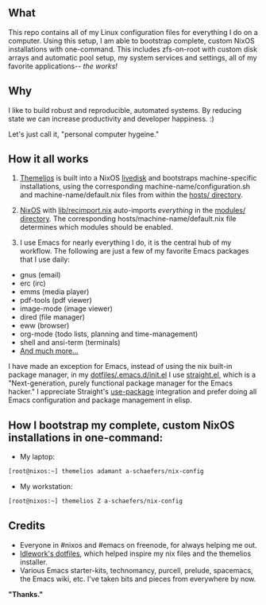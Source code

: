 ## What
This repo contains all of my Linux configuration files for everything I do on a computer.
Using this setup, I am able to bootstrap complete, custom NixOS installations with one-command.
This includes zfs-on-root with custom disk arrays and automatic pool setup,
 my system services and settings, all of my favorite applications-- _the works!_

## Why
I like to build robust and reproducible, automated systems.
By reducing state we can increase productivity and developer happiness. :)

Let's just call it, "personal computer hygeine."

## How it all works
1. [Themelios](https://github.com/a-schaefers/themelios) is built into a NixOS
[livedisk](https://github.com/a-schaefers/nix-config/blob/master/iso/myrescueiso.nix)
and bootstraps machine-specific installations, using the corresponding machine-name/configuration.sh
and machine-name/default.nix files from within the
[hosts/ directory](https://github.com/a-schaefers/nix-config/tree/master/hosts).

2. [NixOS](https://nixos.org/) with
[lib/recimport.nix](https://github.com/a-schaefers/nix-config/blob/master/lib/recimport.nix)
auto-imports _everything_ in the
[modules/ directory](https://github.com/a-schaefers/nix-config/tree/master/modules). The
corresponding hosts/machine-name/default.nix file determines which modules should be enabled.

3. I use Emacs for nearly everything I do, it is the central hub of my workflow. The following are
just a few of my favorite Emacs packages that I use daily:
  - gnus (email)
  - erc (irc)
  - emms (media player)
  - pdf-tools (pdf viewer)
  - image-mode (image viewer)
  - dired (file manager)
  - eww (browser)
  - org-mode (todo lists, planning and time-management)
  - shell and ansi-term (terminals)
  - [And much more...](https://github.com/a-schaefers/nix-config/tree/master/dotfiles/.emacs.d/lisp.d)

I have made an exception for Emacs, instead of using the nix built-in package manager, in my
[dotfiles/.emacs.d/init.el](https://github.com/a-schaefers/nix-config/blob/master/dotfiles/.emacs.d/init.el)
I use [straight.el](https://github.com/raxod502/straight.el), which
is a "Next-generation, purely functional package manager for the Emacs hacker." I appreciate Straight's
[use-package](https://github.com/jwiegley/use-package) integration and prefer doing all Emacs
configuration and package management in elisp.

## How I bootstrap my complete, custom NixOS installations in one-command:
- My laptop:
```bash
[root@nixos:~] themelios adamant a-schaefers/nix-config
```

- My workstation:
```bash
[root@nixos:~] themelios Z a-schaefers/nix-config
```

## Credits
- Everyone in #nixos and #emacs on freenode, for always helping me out.
- [ldlework's dotfiles](https://github.com/dustinlacewell/dotfiles), which helped inspire my nix files and the themelios installer.
- Various Emacs starter-kits, technomancy, purcell, prelude, spacemacs, the Emacs wiki, etc. I've taken bits and pieces from everywhere by now.

__"Thanks."__
